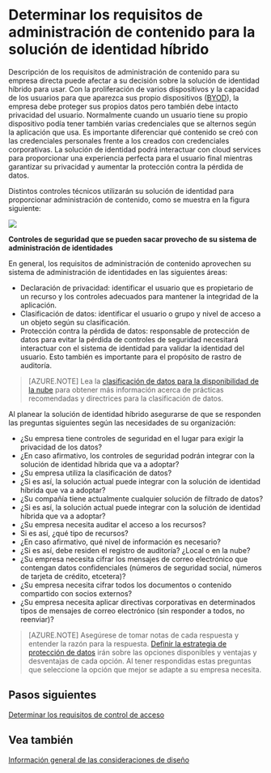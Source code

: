 <properties
    pageTitle="Azure Active Directory híbrido identidad consideraciones de diseño - determinar los requisitos de administración de contenido | Microsoft Azure"
    description="Proporciona información sobre cómo determinar los requisitos de administración de contenido de su empresa. Normalmente cuando un usuario tiene su propio dispositivo podía tener también varias credenciales que se alternos según la aplicación que usa. Es importante diferenciar qué contenido se creó con las credenciales personales frente a los creados con credenciales corporativas. La solución de identidad podrá interactuar con cloud services para proporcionar una experiencia perfecta para el usuario final mientras garantizar su privacidad y aumentar la protección contra la pérdida de datos."
    documentationCenter=""
    services="active-directory"
    authors="billmath"
    manager="femila"
    editor=""/>

<tags
    ms.service="active-directory"
    ms.devlang="na"
    ms.topic="article"
    ms.tgt_pltfrm="na"
    ms.workload="identity" 
    ms.date="08/08/2016"
    ms.author="billmath"/>

# <a name="determine-content-management-requirements-for-your-hybrid-identity-solution"></a>Determinar los requisitos de administración de contenido para la solución de identidad híbrido

Descripción de los requisitos de administración de contenido para su empresa directa puede afectar a su decisión sobre la solución de identidad híbrido para usar. Con la proliferación de varios dispositivos y la capacidad de los usuarios para que aparezca sus propio dispositivos ([BYOD](http://aka.ms/byodcg)), la empresa debe proteger sus propios datos pero también debe intacto privacidad del usuario. Normalmente cuando un usuario tiene su propio dispositivo podía tener también varias credenciales que se alternos según la aplicación que usa. Es importante diferenciar qué contenido se creó con las credenciales personales frente a los creados con credenciales corporativas. La solución de identidad podrá interactuar con cloud services para proporcionar una experiencia perfecta para el usuario final mientras garantizar su privacidad y aumentar la protección contra la pérdida de datos. 

Distintos controles técnicos utilizarán su solución de identidad para proporcionar administración de contenido, como se muestra en la figura siguiente:
 
![](./media/hybrid-id-design-considerations/securitycontrols.png)

**Controles de seguridad que se pueden sacar provecho de su sistema de administración de identidades**

En general, los requisitos de administración de contenido aprovechen su sistema de administración de identidades en las siguientes áreas:

- Declaración de privacidad: identificar el usuario que es propietario de un recurso y los controles adecuados para mantener la integridad de la aplicación.
- Clasificación de datos: identificar el usuario o grupo y nivel de acceso a un objeto según su clasificación. 
- Protección contra la pérdida de datos: responsable de protección de datos para evitar la pérdida de controles de seguridad necesitará interactuar con el sistema de identidad para validar la identidad del usuario. Esto también es importante para el propósito de rastro de auditoría.

>[AZURE.NOTE]
Lea la [clasificación de datos para la disponibilidad de la nube](http://download.microsoft.com/download/0/A/3/0A3BE969-85C5-4DD2-83B6-366AA71D1FE3/Data-Classification-for-Cloud-Readiness.pdf) para obtener más información acerca de prácticas recomendadas y directrices para la clasificación de datos.

Al planear la solución de identidad híbrido asegurarse de que se responden las preguntas siguientes según las necesidades de su organización:

- ¿Su empresa tiene controles de seguridad en el lugar para exigir la privacidad de los datos?
 - ¿En caso afirmativo, los controles de seguridad podrán integrar con la solución de identidad híbrida que va a adoptar?
- ¿Su empresa utiliza la clasificación de datos?
 - ¿Si es así, la solución actual puede integrar con la solución de identidad híbrida que va a adoptar?
- ¿Su compañía tiene actualmente cualquier solución de filtrado de datos? 
 - ¿Si es así, la solución actual puede integrar con la solución de identidad híbrida que va a adoptar?
- ¿Su empresa necesita auditar el acceso a los recursos?
 - Si es así, ¿qué tipo de recursos?
 - ¿En caso afirmativo, qué nivel de información es necesario?
 - ¿Si es así, debe residen el registro de auditoría? ¿Local o en la nube?
- ¿Su empresa necesita cifrar los mensajes de correo electrónico que contengan datos confidenciales (números de seguridad social, números de tarjeta de crédito, etcetera)?
- ¿Su empresa necesita cifrar todos los documentos o contenido compartido con socios externos?
- ¿Su empresa necesita aplicar directivas corporativas en determinados tipos de mensajes de correo electrónico (sin responder a todos, no reenviar)?
 
>[AZURE.NOTE]
Asegúrese de tomar notas de cada respuesta y entender la razón para la respuesta. [Definir la estrategia de protección de datos](active-directory-hybrid-identity-design-considerations-data-protection-strategy.md) irán sobre las opciones disponibles y ventajas y desventajas de cada opción.  Al tener respondidas estas preguntas que seleccione la opción que mejor se adapte a su empresa necesita.


## <a name="next-steps"></a>Pasos siguientes
[Determinar los requisitos de control de acceso](active-directory-hybrid-identity-design-considerations-accesscontrol-requirements.md)

## <a name="see-also"></a>Vea también
[Información general de las consideraciones de diseño](active-directory-hybrid-identity-design-considerations-overview.md)
